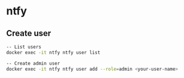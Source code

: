 # ntfy

## Create user

```bash
-- List users
docker exec -it ntfy ntfy user list

-- Create admin user
docker exec -it ntfy ntfy user add --role=admin <your-user-name>
```
